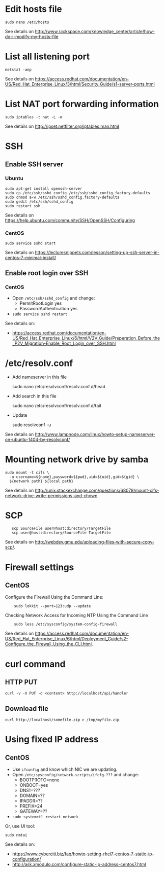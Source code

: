 # Edit hosts file

    sudo nano /etc/hosts

See details on <http://www.rackspace.com/knowledge_center/article/how-do-i-modify-my-hosts-file> 

# List all listening port

    netstat -anp

See details on <https://access.redhat.com/documentation/en-US/Red_Hat_Enterprise_Linux/3/html/Security_Guide/s1-server-ports.html>

# List NAT port forwarding information

    sudo iptables -t nat -L -n

See details on <http://ipset.netfilter.org/iptables.man.html>

# SSH

## Enable SSH server

### Ubuntu
    sudo apt-get install openssh-server 
    sudo cp /etc/ssh/sshd_config /etc/ssh/sshd_config.factory-defaults
    sudo chmod a-w /etc/ssh/sshd_config.factory-defaults
    sudo gedit /etc/ssh/sshd_config
    sudo restart ssh

See details on <https://help.ubuntu.com/community/SSH/OpenSSH/Configuring>

### CentOS

    sudo service sshd start

See details on <https://lecturesnippets.com/lesson/setting-up-ssh-server-in-centos-7-minimal-install/>

## Enable root login over SSH

### CentOS

* Open `/etc/ssh/sshd_config` and change:
  * PermitRootLogin yes
  * PasswordAuthentication yes
* `sudo service sshd restart`

See details on:
* <https://access.redhat.com/documentation/en-US/Red_Hat_Enterprise_Linux/6/html/V2V_Guide/Preperation_Before_the_P2V_Migration-Enable_Root_Login_over_SSH.html>

# /etc/resolv.conf

* Add nameserver in this file

    sudo nano /etc/resolvconf/resolv.conf.d/head

* Add search in this file

    sudo nano /etc/resolvconf/resolv.conf.d/tail

* Update

    sudo resolvconf -u

See details on <http://www.lampnode.com/linux/howto-setup-nameserver-on-ubuntu-1404-by-resolvconf/>

# Mounting network drive by samba

    sudo mount -t cifs \
      -o username=${name},password=${pwd},uid=${uid},gid=${gid} \
      ${network path} ${local path}

See details on <http://unix.stackexchange.com/questions/68079/mount-cifs-network-drive-write-permissions-and-chown>

# SCP

```
   scp SourceFile user@host:directory/TargetFile
   scp user@host:directory/SourceFile TargetFile
```

See details on <http://webdev.gmu.edu/uploading-files-with-secure-copy-scp/>.

# Firewall settings

## CentOS

Configure the Firewall Using the Command Line:

```
    sudo lokkit --port=123:udp --update
```

Checking Network Access for Incoming NTP Using the Command Line

```
    sudo less /etc/sysconfig/system-config-firewall
```

See details on <https://access.redhat.com/documentation/en-US/Red_Hat_Enterprise_Linux/6/html/Deployment_Guide/s2-Configure_the_Firewall_Using_the_CLI.html>.

# curl command

## HTTP PUT

    curl -v -X PUT -d <content> http://localhost/api/handler

## Download file

    curl http://localhost/somefile.zip > /tmp/myfile.zip

# Using fixed IP address

## CentOS

* Use `ifconfig` and know which NIC we are updating.
* Open `/etc/sysconfig/network-scripts/ifcfg-???` and change:
  * BOOTPROTO=none
  * ONBOOT=yes
  * DNS1=???
  * DOMAIN=??
  * IPADDR=??
  * PREFIX=24
  * GATEWAY=??
* `sudo systemctl restart network`

Or, use UI tool:

`sudo nmtui`

See details on:
* <https://www.cyberciti.biz/faq/howto-setting-rhel7-centos-7-static-ip-configuration/>
* <http://ask.xmodulo.com/configure-static-ip-address-centos7.html>
